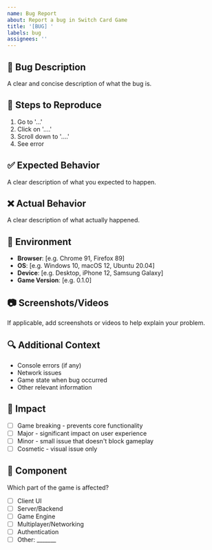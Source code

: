```yaml
---
name: Bug Report
about: Report a bug in Switch Card Game
title: '[BUG] '
labels: bug
assignees: ''
---
```


## 🐛 Bug Description
A clear and concise description of what the bug is.

## 🔄 Steps to Reproduce
1. Go to '...'
2. Click on '....'
3. Scroll down to '....'
4. See error

## ✅ Expected Behavior
A clear description of what you expected to happen.

## ❌ Actual Behavior
A clear description of what actually happened.

## 📱 Environment
- **Browser**: [e.g. Chrome 91, Firefox 89]
- **OS**: [e.g. Windows 10, macOS 12, Ubuntu 20.04]
- **Device**: [e.g. Desktop, iPhone 12, Samsung Galaxy]
- **Game Version**: [e.g. 0.1.0]

## 📷 Screenshots/Videos
If applicable, add screenshots or videos to help explain your problem.

## 🔍 Additional Context
- Console errors (if any)
- Network issues
- Game state when bug occurred
- Other relevant information

## 🎯 Impact
- [ ] Game breaking - prevents core functionality
- [ ] Major - significant impact on user experience  
- [ ] Minor - small issue that doesn't block gameplay
- [ ] Cosmetic - visual issue only

## 🔧 Component
Which part of the game is affected?
- [ ] Client UI
- [ ] Server/Backend
- [ ] Game Engine
- [ ] Multiplayer/Networking
- [ ] Authentication
- [ ] Other: _______